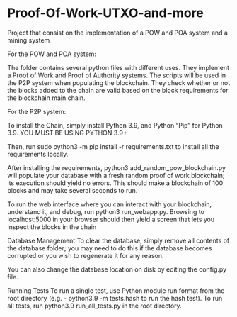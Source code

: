 # Proof-Of-Work-UTXO-and-more
Project that consist on the implementation of a POW and POA system and a mining system

For the POW and POA system:

The folder contains several python files with different uses. They implement a Proof of Work and Proof of Authority systems. The scripts will be used in the P2P system when populating the blockchain. They check whether or not the blocks added to the chain are valid based on the block requirements for the blockchain main chain.

For the P2P system:

To install the Chain, simply install Python 3.9, and Python “Pip” for Python 3.9. YOU MUST BE USING PYTHON 3.9+

Then, run sudo python3 -m pip install -r requirements.txt to install all the requirements locally.

After installing the requirements, python3 add_random_pow_blockchain.py will populate your database with a fresh random proof of work blockchain; its execution should yield no errors. This should make a blockchain of 100 blocks and may take several seconds to run.

To run the web interface where you can interact with your blockchain, understand it, and debug, run python3 run_webapp.py. Browsing to localhost:5000 in your browser should then yield a screen that lets you inspect the blocks in the chain

Database Management
To clear the database, simply remove all contents of the database folder; you may need to do this if the database becomes corrupted or you wish to regenerate it for any reason.

You can also change the database location on disk by editing the config.py file.

Running Tests
To run a single test, use Python module run format from the root directory (e.g. - python3.9 -m tests.hash to run the hash test). To run all tests, run python3.9 run_all_tests.py in the root directory.
